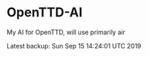 # OpenTTD-AI
My AI for OpenTTD, will use primarily air

Latest backup: Sun Sep 15 14:24:01 UTC 2019
